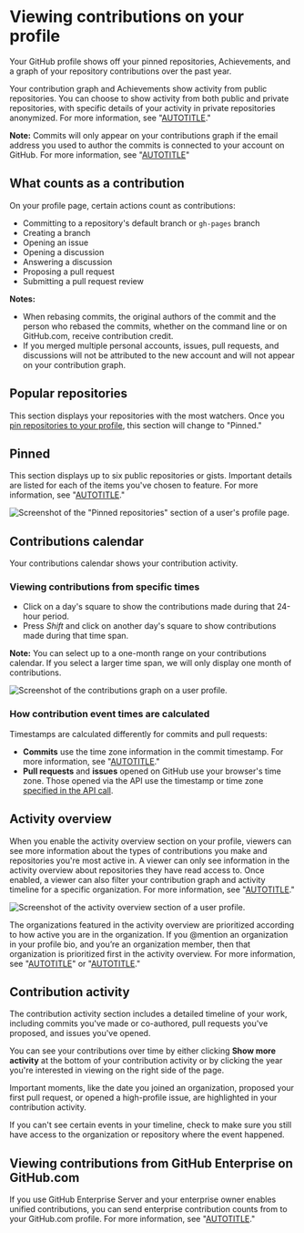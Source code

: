 # Viewing contributions on your profile

Your GitHub profile shows off your pinned repositories, Achievements, and a graph of your repository contributions over the past year.

Your contribution graph and Achievements show activity from public repositories. You can choose to show activity from both public and private repositories, with specific details of your activity in private repositories anonymized. For more information, see "[AUTOTITLE](/account-and-profile/setting-up-and-managing-your-github-profile/managing-contribution-settings-on-your-profile/showing-your-private-contributions-and-achievements-on-your-profile)."

<div class="ghd-spotlight ghd-spotlight-note border rounded-1 my-3 p-3 f5 color-border-accent-emphasis color-bg-accent">

**Note:** Commits will only appear on your contributions graph if the email address you used to author the commits is connected to your account on GitHub. For more information, see "[AUTOTITLE](/account-and-profile/setting-up-and-managing-your-github-profile/managing-contribution-settings-on-your-profile/why-are-my-contributions-not-showing-up-on-my-profile#your-local-git-commit-email-isnt-connected-to-your-account)"

</div>

## What counts as a contribution

On your profile page, certain actions count as contributions:

- Committing to a repository's default branch or `gh-pages` branch
- Creating a branch
- Opening an issue
- Opening a discussion
- Answering a discussion
- Proposing a pull request
- Submitting a pull request review

<div class="ghd-spotlight ghd-spotlight-note border rounded-1 my-3 p-3 f5 color-border-accent-emphasis color-bg-accent">

**Notes:**
- When rebasing commits, the original authors of the commit and the person who rebased the commits, whether on the command line or on GitHub.com, receive contribution credit.
- If you merged multiple personal accounts, issues, pull requests, and discussions will not be attributed to the new account and will not appear on your contribution graph.

</div>

## Popular repositories

This section displays your repositories with the most watchers. Once you [pin repositories to your profile](/account-and-profile/setting-up-and-managing-your-github-profile/customizing-your-profile/pinning-items-to-your-profile), this section will change to "Pinned."

## Pinned

This section displays up to six public repositories or gists. Important details are listed for each of the items you've chosen to feature. For more information, see "[AUTOTITLE](/account-and-profile/setting-up-and-managing-your-github-profile/customizing-your-profile/pinning-items-to-your-profile)."

![Screenshot of the "Pinned repositories" section of a user's profile page.](/assets/images/help/profile/profile-pinned-repositories.png)

## Contributions calendar

Your contributions calendar shows your contribution activity.

### Viewing contributions from specific times

- Click on a day's square to show the contributions made during that 24-hour period.
- Press _Shift_ and click on another day's square to show contributions made during that time span.

<div class="ghd-spotlight ghd-spotlight-note border rounded-1 my-3 p-3 f5 color-border-accent-emphasis color-bg-accent">

**Note:** You can select up to a one-month range on your contributions calendar. If you select a larger time span, we will only display one month of contributions.

</div>

![Screenshot of the contributions graph on a user profile.](/assets/images/help/profile/contributions-graph.png)

### How contribution event times are calculated

Timestamps are calculated differently for commits and pull requests:
- **Commits** use the time zone information in the commit timestamp. For more information, see "[AUTOTITLE](/account-and-profile/setting-up-and-managing-your-github-profile/managing-contribution-settings-on-your-profile/troubleshooting-commits-on-your-timeline)."
- **Pull requests** and **issues** opened on GitHub use your browser's time zone. Those opened via the API use the timestamp or time zone [specified in the API call](https://developer.github.com/changes/2014-03-04-timezone-handling-changes).

## Activity overview

When you enable the activity overview section on your profile, viewers can see more information about the types of contributions you make and repositories you're most active in. A viewer can only see information in the activity overview about repositories they have read access to. Once enabled, a viewer can also filter your contribution graph and activity timeline for a specific organization. For more information, see "[AUTOTITLE](/account-and-profile/setting-up-and-managing-your-github-profile/managing-contribution-settings-on-your-profile/showing-an-overview-of-your-activity-on-your-profile)."

![Screenshot of the activity overview section of a user profile.](/assets/images/help/profile/activity-overview-section.png)

The organizations featured in the activity overview are prioritized according to how active you are in the organization. If you @mention an organization in your profile bio, and you’re an organization member, then that organization is prioritized first in the activity overview. For more information, see "[AUTOTITLE](/get-started/writing-on-github/getting-started-with-writing-and-formatting-on-github/basic-writing-and-formatting-syntax#mentioning-people-and-teams)" or "[AUTOTITLE](/account-and-profile/setting-up-and-managing-your-github-profile/customizing-your-profile/personalizing-your-profile)."

## Contribution activity

The contribution activity section includes a detailed timeline of your work, including commits you've made or co-authored, pull requests you've proposed, and issues you've opened.

You can see your contributions over time by either clicking **Show more activity** at the bottom of your contribution activity or by clicking the year you're interested in viewing on the right side of the page.

Important moments, like the date you joined an organization, proposed your first pull request, or opened a high-profile issue, are highlighted in your contribution activity.

If you can't see certain events in your timeline, check to make sure you still have access to the organization or repository where the event happened.

## Viewing contributions from GitHub Enterprise on GitHub.com

If you use GitHub Enterprise Server and your enterprise owner enables unified contributions, you can send enterprise contribution counts from to your GitHub.com profile. For more information, see "[AUTOTITLE](/account-and-profile/setting-up-and-managing-your-github-profile/managing-contribution-settings-on-your-profile/sending-enterprise-contributions-to-your-githubcom-profile)."
